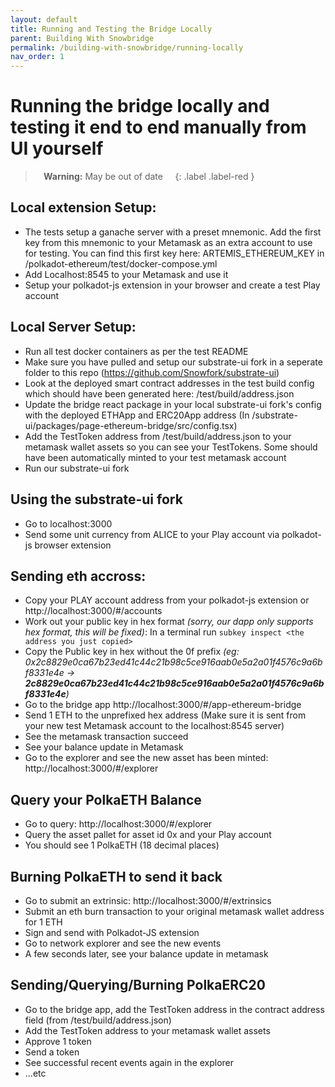 ```yaml
---
layout: default
title: Running and Testing the Bridge Locally
parent: Building With Snowbridge
permalink: /building-with-snowbridge/running-locally
nav_order: 1
---
```


# Running the bridge locally and testing it end to end manually from UI yourself

> **&nbsp;&nbsp;&nbsp;&nbsp;Warning:** May be out of date&nbsp;&nbsp;&nbsp;&nbsp;
{: .label .label-red }

## Local extension Setup:
 - The tests setup a ganache server with a preset mnemonic. Add the first key from this mnemonic to your Metamask as an extra account to use for testing. You can find this first key here: ARTEMIS_ETHEREUM_KEY in /polkadot-ethereum/test/docker-compose.yml
 - Add Localhost:8545 to your Metamask and use it
 - Setup your polkadot-js extension in your browser and create a test Play account

## Local Server Setup:
 - Run all test docker containers as per the test README
 - Make sure you have pulled and setup our substrate-ui fork in a seperate folder to this repo (https://github.com/Snowfork/substrate-ui)
 - Look at the deployed smart contract addresses in the test build config which should have been generated here: /test/build/address.json
 - Update the bridge react package in your local substrate-ui fork's config with the deployed ETHApp and ERC20App address (In /substrate-ui/packages/page-ethereum-bridge/src/config.tsx)
 - Add the TestToken address from /test/build/address.json to your metamask wallet assets so you can see your TestTokens. Some should have been automatically minted to your test metamask account
 - Run our substrate-ui fork

## Using the substrate-ui fork
 - Go to localhost:3000
 - Send some unit currency from ALICE to your Play account via polkadot-js browser extension
 
## Sending eth accross:
 - Copy your PLAY account address from your polkadot-js extension or http://localhost:3000/#/accounts
 - Work out your public key in hex format *(sorry, our dapp only supports hex format, this will be fixed)*: In a terminal run ```subkey inspect <the address you just copied>```
 - Copy the Public key in hex without the 0f prefix *(eg: 0x2c8829e0ca67b23ed41c44c21b98c5ce916aab0e5a2a01f4576c9a6bf8331e4e -> **2c8829e0ca67b23ed41c44c21b98c5ce916aab0e5a2a01f4576c9a6bf8331e4e**)*
 - Go to the bridge app http://localhost:3000/#/app-ethereum-bridge
 - Send 1 ETH to the unprefixed hex address (Make sure it is sent from your new test Metamask account to the localhost:8545 server)
 - See the metamask transaction succeed
 - See your balance update in Metamask
 - Go to the explorer and see the new asset has been minted: http://localhost:3000/#/explorer

## Query your PolkaETH Balance
 - Go to query: http://localhost:3000/#/explorer
 - Query the asset pallet for asset id 0x and your Play account
 - You should see 1 PolkaETH (18 decimal places)

## Burning PolkaETH to send it back
- Go to submit an extrinsic: http://localhost:3000/#/extrinsics
- Submit an eth burn transaction to your original metamask wallet address for 1 ETH
- Sign and send with Polkadot-JS extension
- Go to network explorer and see the new events
- A few seconds later, see your balance update in metamask

## Sending/Querying/Burning PolkaERC20
 - Go to the bridge app, add the TestToken address in the contract address field (from /test/build/address.json)
 - Add the TestToken address to your metamask wallet assets
 - Approve 1 token
 - Send a token
 - See successful recent events again in the explorer
 - ...etc